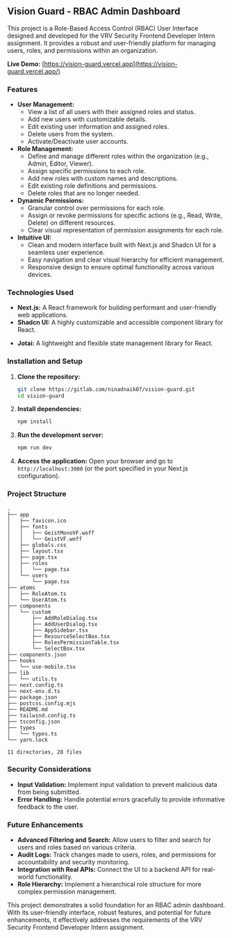 ## Vision Guard - RBAC Admin Dashboard

This project is a Role-Based Access Control (RBAC) User Interface designed and developed for the VRV Security Frontend Developer Intern assignment. It provides a robust and user-friendly platform for managing users, roles, and permissions within an organization.

**Live Demo:** [https://vision-guard.vercel.app](https://vision-guard.vercel.app/)

### Features

- **User Management:**
  - View a list of all users with their assigned roles and status.
  - Add new users with customizable details.
  - Edit existing user information and assigned roles.
  - Delete users from the system.
  - Activate/Deactivate user accounts.
- **Role Management:**
  - Define and manage different roles within the organization (e.g., Admin, Editor, Viewer).
  - Assign specific permissions to each role.
  - Add new roles with custom names and descriptions.
  - Edit existing role definitions and permissions.
  - Delete roles that are no longer needed.
- **Dynamic Permissions:**
  - Granular control over permissions for each role.
  - Assign or revoke permissions for specific actions (e.g., Read, Write, Delete) on different resources.
  - Clear visual representation of permission assignments for each role.
- **Intuitive UI:**
  - Clean and modern interface built with Next.js and Shadcn UI for a seamless user experience.
  - Easy navigation and clear visual hierarchy for efficient management.
  - Responsive design to ensure optimal functionality across various devices.

### Technologies Used

- **Next.js:** A React framework for building performant and user-friendly web applications.
- **Shadcn UI:** A highly customizable and accessible component library for React.

* **Jotai:** A lightweight and flexible state management library for React.

### Installation and Setup

1. **Clone the repository:**

   ```bash
   git clone https://gitlab.com/ninadnaik07/vision-guard.git
   cd vision-guard
   ```

2. **Install dependencies:**

   ```bash
   npm install
   ```

3. **Run the development server:**

   ```bash
   npm run dev
   ```

4. **Access the application:**
   Open your browser and go to `http://localhost:3000` (or the port specified in your Next.js configuration).

### Project Structure

```
.
├── app
│   ├── favicon.ico
│   ├── fonts
│   │   ├── GeistMonoVF.woff
│   │   └── GeistVF.woff
│   ├── globals.css
│   ├── layout.tsx
│   ├── page.tsx
│   ├── roles
│   │   └── page.tsx
│   └── users
│       └── page.tsx
├── atoms
│   ├── RoleAtom.ts
│   └── UserAtom.ts
├── components
│   └── custom
│       ├── AddRoleDialog.tsx
│       ├── AddUserDialog.tsx
│       ├── AppSidebar.tsx
│       ├── ResourceSelectBox.tsx
│       ├── RolesPermissionTable.tsx
│       └── SelectBox.tsx
├── components.json
├── hooks
│   └── use-mobile.tsx
├── lib
│   └── utils.ts
├── next.config.ts
├── next-env.d.ts
├── package.json
├── postcss.config.mjs
├── README.md
├── tailwind.config.ts
├── tsconfig.json
├── types
│   └── types.ts
└── yarn.lock

11 directories, 28 files

```

### Security Considerations

- **Input Validation:** Implement input validation to prevent malicious data from being submitted.
- **Error Handling:** Handle potential errors gracefully to provide informative feedback to the user.

### Future Enhancements

- **Advanced Filtering and Search:** Allow users to filter and search for users and roles based on various criteria.
- **Audit Logs:** Track changes made to users, roles, and permissions for accountability and security monitoring.
- **Integration with Real APIs:** Connect the UI to a backend API for real-world functionality.
- **Role Hierarchy:** Implement a hierarchical role structure for more complex permission management.

This project demonstrates a solid foundation for an RBAC admin dashboard. With its user-friendly interface, robust features, and potential for future enhancements, it effectively addresses the requirements of the VRV Security Frontend Developer Intern assignment.
